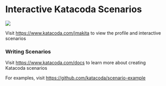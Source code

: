 # Interactive Katacoda Scenarios

[![](http://shields.katacoda.com/katacoda/jmakita/count.svg)](https://www.katacoda.com/jmakita "Get your profile on Katacoda.com")

Visit https://www.katacoda.com/jmakita to view the profile and interactive scenarios

### Writing Scenarios
Visit https://www.katacoda.com/docs to learn more about creating Katacoda scenarios

For examples, visit https://github.com/katacoda/scenario-example
